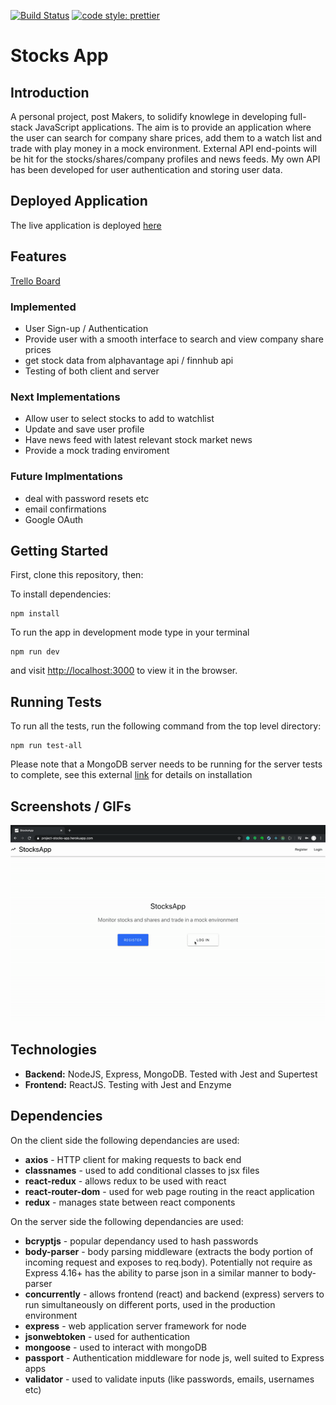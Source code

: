 [![Build Status](https://travis-ci.com/ajbacon/StocksApp.svg?branch=master)](https://travis-ci.org/ajbacon/StocksApp)
[![code style: prettier](https://img.shields.io/badge/code_style-prettier-ff69b4.svg?style=flat-square)](https://github.com/prettier/prettier)

# Stocks App

## Introduction

A personal project, post Makers, to solidify knowlege in developing full-stack JavaScript applications. The aim is to provide an application where the user can search for company share prices, add them to a watch list  and trade with play money in a mock environment. External API end-points will be hit for the stocks/shares/company profiles and news feeds. My own API has been developed for user authentication and storing user data.  

## Deployed Application

The live application is deployed [here](https://project-stocks-app.herokuapp.com/)

## Features

[Trello Board](https://trello.com/b/r3ZJUaPa/stocksapp)

### Implemented
- User Sign-up / Authentication
- Provide user with a smooth interface to search and view company share prices
- get stock data from alphavantage api / finnhub api
- Testing of both client and server

### Next Implementations
- Allow user to select stocks to add to watchlist
- Update and save user profile
- Have news feed with latest relevant stock market news
- Provide a mock trading enviroment

### Future Implmentations
- deal with password resets etc
- email confirmations
- Google OAuth


## Getting Started

First, clone this repository, then:

To install dependencies:
```
npm install
```

To run the app in development mode type in your terminal
```
npm run dev
```
and visit [http://localhost:3000](http://localhost:3000) to view it in the browser.


## Running Tests

To run all the tests, run the following command from the top level directory:

```
npm run test-all
```

Please note that a MongoDB server needs to be running for the server tests to complete, see this external [link](https://docs.mongodb.com/manual/installation/) for details on installation

## Screenshots / GIFs

<img src="images/stocksapp3.gif" width="800" />


## Technologies

- **Backend:** NodeJS, Express, MongoDB. Tested with Jest and Supertest
- **Frontend:** ReactJS. Testing with Jest and Enzyme


## Dependencies

On the client side the following dependancies are used:

- **axios** - HTTP client for making requests to back end
- **classnames** - used to add conditional classes to jsx files
- **react-redux** - allows redux to be used with react
- **react-router-dom** - used for web page routing in the react application
- **redux** - manages state between react components

On the server side the following dependancies are used:

- **bcryptjs** - popular dependancy used to hash passwords
- **body-parser** - body parsing middleware (extracts the body portion of incoming request and exposes to req.body). Potentially not require as Express 4.16+ has the ability to parse json in a similar manner to body-parser
- **concurrently** - allows frontend (react) and backend (express) servers to run simultaneously on different ports, used in the production environment
- **express** - web application server framework for node
- **jsonwebtoken** - used for authentication
- **mongoose** - used to interact with mongoDB
- **passport** - Authentication middleware for node js, well suited to Express apps
- **validator** - used to validate inputs (like passwords, emails, usernames etc)


